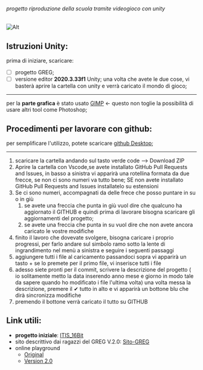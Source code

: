 
###### progetto riproduzione della scuola tramite videogioco con unity

![Alt](https://repobeats.axiom.co/api/embed/0d13cb3ff262c799d57276a5308250b6c941fc40.svg "Repobeats analytics image")

## Istruzioni Unity:

prima di iniziare, scaricare:
- [ ] progetto GREG;
- [ ] versione editor **2020.3.33f1** Unity;
una volta che avete le due cose, vi basterà aprire la cartella con unity e verrà caricato il mondo di gioco;

---

per la **parte grafica** è stato usato [GIMP](https://www.gimp.org/) <- questo non toglie la possibilità di usare altri tool come Photoshop;

## Procedimenti per lavorare con github:

per semplificare l'utilizzo, potete scaricare [github Desktop](https://desktop.github.com/);

---

1. scaricare la cartella andando sul tasto verde code --> Download ZIP
2. Aprire la cartella con Vscode,se avete installato GitHub Pull Requests and Issues, in basso a sinistra vi apparirà una rotellina formata da due frecce, se non ci sono numeri va tutto bene; SE non avete installato GitHub Pull Requests and Issues installatelo su estensioni
3. Se ci sono numeri, accompagnati da delle frece che posso puntare in su o in giù
	1. se avete una freccia che punta in giù vuol dire che qualcuno ha aggiornato il GITHUB e quindi prima di lavorare bisogna scaricare gli aggiornamenti del progetto;
	2. se avete una freccia che punta in su vuol dire che non avete ancora caricato le vostre modifiche
4. finito il lavoro che dovevate svolgere, bisogna caricare i proprio progressi, per farlo andare sul simbolo ramo sotto la lente di ingrandimento nel menù a sinistra e seguire i seguenti passaggi
5. aggiungere tutti i file al caricamento passandoci sopra vi apparirà un tasto + se lo premete per il primo file, vi inserisce tutti i file
6. adesso siete pronti per il commit, scrivere la descrizione del progetto ( io solitamente metto la data inserendo anno mese e giorno in modo tale da sapere quando ho modificato i file l'ultima volta) una volta messa la descrizione, premere il ✔ tutto in alto e vi apparirà un bottone blu che dirà sincronizza modifiche
7. premendo il bottone verrà caricato il tutto su GITHUB


## Link utili:

- **progetto iniziale**: [ITIS_16Bit](https://github.com/matthewexe/ITIS_16Bit)
- sito descrittivo dai ragazzi del GREG V.2.0: [Sito-GREG](https://alessandro190320.github.io/Sito-Greg/)
- online playground
	- [Original](https://play.unity.com/mg/other/greg-online-2)
	- [Version 2.0](https://play.unity.com/mg/other/greg-v-2-02)

